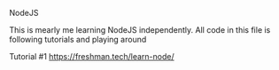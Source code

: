 NodeJS

This is mearly me learning NodeJS independently. All code in this file is following tutorials and playing around

Tutorial #1 https://freshman.tech/learn-node/
